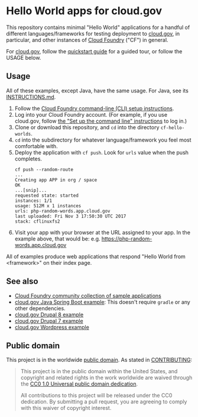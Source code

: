 # Hello World apps for cloud.gov

This repository contains minimal "Hello World" applications for a handful of different languages/frameworks for testing deployment to [cloud.gov](https://www.cloud.gov/), in particular, and other instances of [Cloud Foundry](https://www.cloudfoundry.org) ("CF") in general.
 
For [cloud.gov](https://cloud.gov), follow the [quickstart guide](https://cloud.gov/quickstart/) for a guided tour, or follow the USAGE below.

## Usage

All of these examples, except Java, have the same usage. For Java, see its [INSTRUCTIONS.md](./java-see-instructions/INSTRUCTIONS.md).

1. Follow the [Cloud Foundry command-line (CLI) setup instructions](https://docs.cloudfoundry.org/cf-cli/install-go-cli.html).
1. Log into your Cloud Foundry account. (For example, if you use cloud.gov, follow [the "Set up the command line" instructions](https://cloud.gov/docs/getting-started/setup/#set-up-the-command-line) to log in.)
1. Clone or download this repository, and `cd` into the directory `cf-hello-worlds`.
1. `cd` into the subdirectory for whatever language/framework you feel most comfortable with.
1. Deploy the application with `cf push`. Look for `urls` value when the push completes.
    ```bash{9}
    cf push --random-route
    ...
    Creating app APP in org / space
    OK
    ...[snip]...
    requested state: started
    instances: 1/1
    usage: 512M x 1 instances
    urls: php-random-words.app.cloud.gov
    last uploaded: Fri Nov 3 17:50:30 UTC 2017
    stack: cflinuxfs2
    ```
1. Visit your app with your browser at the URL assigned to your app. In the example above, that would be: e.g. https://php-random-words.app.cloud.gov

All of examples produce web applications that respond "Hello World from &lt;framework&gt;" on their index page.

## See also

* [Cloud Foundry community collection of sample applications](https://github.com/cloudfoundry-samples) 
* [cloud.gov Java Spring Boot example](https://github.com/18F/cf-sample-app-spring): This doesn't require `gradle` or any other dependencies.
* [cloud.gov Drupal 8 example](https://github.com/18F/cf-ex-drupal8)
* [cloud.gov Drupal 7 example](https://github.com/18F/cf-ex-drupal)
* [cloud.gov Wordpress example](https://github.com/18F/cf-ex-wordpress)

## Public domain

This project is in the worldwide [public domain](LICENSE.md). As stated in [CONTRIBUTING](CONTRIBUTING.md):

>This project is in the public domain within the United States, and copyright and related rights in the work worldwide are waived through the [CC0 1.0 Universal public domain dedication](https://creativecommons.org/publicdomain/zero/1.0/).
>
>All contributions to this project will be released under the CC0
>dedication. By submitting a pull request, you are agreeing to comply
>with this waiver of copyright interest.
